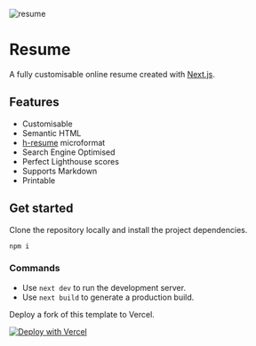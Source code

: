 ![resume](https://user-images.githubusercontent.com/30879081/138473536-f2dc5472-cc1b-4ee1-9c0a-b1ab8fcdbb0d.jpeg)

# Resume

A fully customisable online resume created with [Next.js](https://nextjs.org/).

## Features

* Customisable
* Semantic HTML
* [h-resume](http://microformats.org/wiki/h-resume) microformat
* Search Engine Optimised
* Perfect Lighthouse scores
* Supports Markdown
* Printable

## Get started

Clone the repository locally and install the project dependencies.

````shell script
npm i
````

### Commands

- Use `next dev` to run the development server.
- Use `next build` to generate a production build.

Deploy a fork of this template to Vercel.

[![Deploy with Vercel](https://vercel.com/button)](https://vercel.com/new/clone?repository-url=https%3A%2F%2Fgithub.com%2Fr-freeman%2Fresume)
